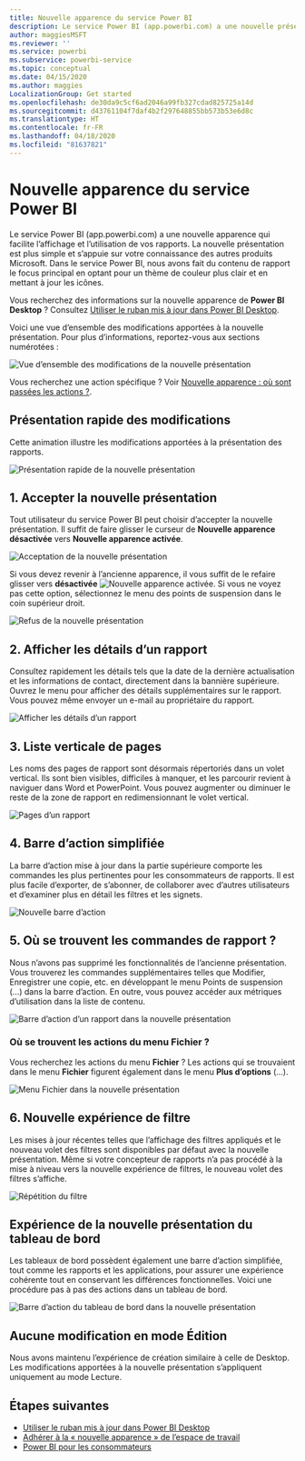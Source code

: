 ```yaml
---
title: Nouvelle apparence du service Power BI
description: Le service Power BI (app.powerbi.com) a une nouvelle présentation. Cet article explique comment parcourir les rapports dans la nouvelle présentation.
author: maggiesMSFT
ms.reviewer: ''
ms.service: powerbi
ms.subservice: powerbi-service
ms.topic: conceptual
ms.date: 04/15/2020
ms.author: maggies
LocalizationGroup: Get started
ms.openlocfilehash: de30da9c5cf6ad2046a99fb327cdad825725a14d
ms.sourcegitcommit: d43761104f7daf4b2f297648855bb573b53e6d8c
ms.translationtype: HT
ms.contentlocale: fr-FR
ms.lasthandoff: 04/18/2020
ms.locfileid: "81637821"
---
```

# <a name="the-new-look-of-the-power-bi-service"></a>Nouvelle apparence du service Power BI

Le service Power BI (app.powerbi.com) a une nouvelle apparence qui facilite l’affichage et l’utilisation de vos rapports. La nouvelle présentation est plus simple et s’appuie sur votre connaissance des autres produits Microsoft. Dans le service Power BI, nous avons fait du contenu de rapport le focus principal en optant pour un thème de couleur plus clair et en mettant à jour les icônes. 

Vous recherchez des informations sur la nouvelle apparence de **Power BI Desktop** ? Consultez [Utiliser le ruban mis à jour dans Power BI Desktop](desktop-ribbon.md).

Voici une vue d’ensemble des modifications apportées à la nouvelle présentation. Pour plus d’informations, reportez-vous aux sections numérotées :

![Vue d’ensemble des modifications de la nouvelle présentation](media/service-new-look/power-bi-new-look-changes.png)

Vous recherchez une action spécifique ? Voir [Nouvelle apparence : où sont passées les actions ?](service-new-look-where-actions.md).

## <a name="quick-tour-of-the-changes"></a>Présentation rapide des modifications

Cette animation illustre les modifications apportées à la présentation des rapports.

![Présentation rapide de la nouvelle présentation](media/service-new-look/power-bi-new-look-quick-tour.gif)

## <a name="1-opt-in-to-the-new-look"></a>1. Accepter la nouvelle présentation

Tout utilisateur du service Power BI peut choisir d’accepter la nouvelle présentation. Il suffit de faire glisser le curseur de **Nouvelle apparence désactivée** vers **Nouvelle apparence activée**.

![Acceptation de la nouvelle présentation](media/service-new-look/power-bi-new-look-off.png)

Si vous devez revenir à l’ancienne apparence, il vous suffit de le refaire glisser vers **désactivée** ![Nouvelle apparence activée](media/service-new-look/power-bi-new-look-toggle-on.png). Si vous ne voyez pas cette option, sélectionnez le menu des points de suspension dans le coin supérieur droit.

![Refus de la nouvelle présentation](media/service-new-look/power-bi-new-look-on.png)

## <a name="2-view-report-details"></a>2. Afficher les détails d’un rapport 

Consultez rapidement les détails tels que la date de la dernière actualisation et les informations de contact, directement dans la bannière supérieure.  Ouvrez le menu pour afficher des détails supplémentaires sur le rapport. Vous pouvez même envoyer un e-mail au propriétaire du rapport.

![Afficher les détails d’un rapport](media/service-new-look/power-bi-new-look-metadata.png)

## <a name="3-vertical-list-of-pages"></a>3. Liste verticale de pages 
Les noms des pages de rapport sont désormais répertoriés dans un volet vertical. Ils sont bien visibles, difficiles à manquer, et les parcourir revient à naviguer dans Word et PowerPoint. Vous pouvez augmenter ou diminuer le reste de la zone de rapport en redimensionnant le volet vertical.

![Pages d’un rapport](media/service-new-look/power-bi-new-look-report-pages.png)

## <a name="4-simplified-action-bar"></a>4. Barre d’action simplifiée 

La barre d’action mise à jour dans la partie supérieure comporte les commandes les plus pertinentes pour les consommateurs de rapports. Il est plus facile d’exporter, de s’abonner, de collaborer avec d’autres utilisateurs et d’examiner plus en détail les filtres et les signets.

![Nouvelle barre d’action](media/service-new-look/power-bi-new-look-action-bar.png)

## <a name="5-where-are-the-report-commands"></a>5. Où se trouvent les commandes de rapport ?

Nous n’avons pas supprimé les fonctionnalités de l’ancienne présentation. Vous trouverez les commandes supplémentaires telles que Modifier, Enregistrer une copie, etc. en développant le menu Points de suspension (...) dans la barre d’action. En outre, vous pouvez accéder aux métriques d’utilisation dans la liste de contenu.

![Barre d’action d’un rapport dans la nouvelle présentation](media/service-new-look/power-bi-report-action-bar-new-look.gif)

### <a name="where-are-file-menu-actions"></a>Où se trouvent les actions du menu Fichier ?

Vous recherchez les actions du menu **Fichier** ? Les actions qui se trouvaient dans le menu **Fichier** figurent également dans le menu **Plus d’options** (...). 

![Menu Fichier dans la nouvelle présentation](media/service-new-look/power-bi-file-menu-new-look.gif)

## <a name="6-new-filter-experience"></a>6. Nouvelle expérience de filtre

Les mises à jour récentes telles que l’affichage des filtres appliqués et le nouveau volet des filtres sont disponibles par défaut avec la nouvelle présentation. Même si votre concepteur de rapports n’a pas procédé à la mise à niveau vers la nouvelle expérience de filtres, le nouveau volet des filtres s’affiche.

![Répétition du filtre](media/service-new-look/power-bi-new-look-filters.png)

## <a name="dashboard-new-look-experience"></a>Expérience de la nouvelle présentation du tableau de bord 

Les tableaux de bord possèdent également une barre d’action simplifiée, tout comme les rapports et les applications, pour assurer une expérience cohérente tout en conservant les différences fonctionnelles. Voici une procédure pas à pas des actions dans un tableau de bord.
 
![Barre d’action du tableau de bord dans la nouvelle présentation](media/service-new-look/power-bi-dashboard-action-bar-new-look.gif)

## <a name="no-changes-to-edit-mode"></a>Aucune modification en mode Édition 

Nous avons maintenu l’expérience de création similaire à celle de Desktop. Les modifications apportées à la nouvelle présentation s’appliquent uniquement au mode Lecture.

## <a name="next-steps"></a>Étapes suivantes

- [Utiliser le ruban mis à jour dans Power BI Desktop](desktop-ribbon.md)
- [Adhérer à la « nouvelle apparence » de l’espace de travail](collaborate-share/service-workspaces-new-look.md)
- [Power BI pour les consommateurs](consumer/end-user-consumer.md)
